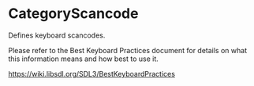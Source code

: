 
# CategoryScancode

Defines keyboard scancodes.

Please refer to the Best Keyboard Practices document for details on what
this information means and how best to use it.

https://wiki.libsdl.org/SDL3/BestKeyboardPractices
